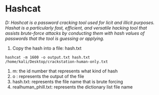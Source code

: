 # Hashcat 

*D: Hashcat is a password cracking tool used for licit and illicit purposes. Hashat is a particularly fast, efficient, and versatile hacking tool that assists brute-force attacks by conducting them with hash values of passwords that the tool is guessing or applying.*

1. Copy the hash into a file: hash.txt 

```
hashcat -m 1600 -o output.txt hash.txt /home/kali/Desktop/crackstation-human-only.txt
```

1. m: the id number that represents what kind of hash
2. o : represents the output of the file
3. hash.txt: represents the file name that is brute forcing
4. realhuman_phill.txt: represents the dictionary list file name
